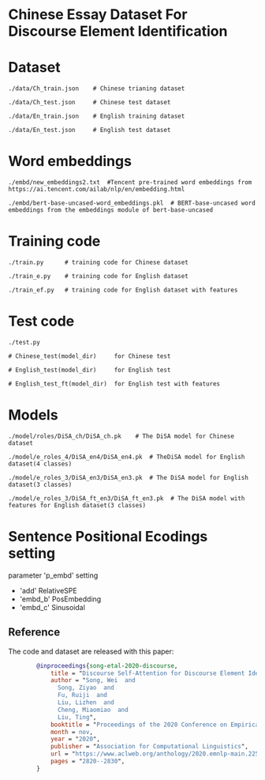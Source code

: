 # Chinese Essay Dataset For Discourse Element Identification


# Dataset

    ./data/Ch_train.json    # Chinese trianing dataset

    ./data/Ch_test.json     # Chinese test dataset

    ./data/En_train.json    # English training dataset

    ./data/En_test.json     # English test dataset


# Word embeddings

    ./embd/new_embeddings2.txt  #Tencent pre-trained word embeddings from https://ai.tencent.com/ailab/nlp/en/embedding.html

    ./embd/bert-base-uncased-word_embeddings.pkl  # BERT-base-uncased word embeddings from the embeddings module of bert-base-uncased


# Training code

    ./train.py      # training code for Chinese dataset

    ./train_e.py    # training code for English dataset

    ./train_ef.py   # training code for English dataset with features


# Test code

    ./test.py

    # Chinese_test(model_dir)     for Chinese test

    # English_test(model_dir)     for English test

    # English_test_ft(model_dir)  for English test with features

# Models
    ./model/roles/DiSA_ch/DiSA_ch.pk    # The DiSA model for Chinese dataset
    
    ./model/e_roles_4/DiSA_en4/DiSA_en4.pk  # TheDiSA model for English dataset(4 classes)
    
    ./model/e_roles_3/DiSA_en3/DiSA_en3.pk  # The DiSA model for English dataset(3 classes)
    
    ./model/e_roles_3/DiSA_ft_en3/DiSA_ft_en3.pk  # The DiSA model with features for English dataset(3 classes)

# Sentence Positional Ecodings setting

parameter 'p_embd' setting

- 'add'       RelativeSPE
- 'embd_b'    PosEmbedding
- 'embd_c'    Sinusoidal


## Reference
The code and dataset are released with this paper:
```bibtex
        @inproceedings{song-etal-2020-discourse,
            title = "Discourse Self-Attention for Discourse Element Identification in Argumentative Student Essays",
            author = "Song, Wei  and
              Song, Ziyao  and
              Fu, Ruiji  and
              Liu, Lizhen  and
              Cheng, Miaomiao  and
              Liu, Ting",
            booktitle = "Proceedings of the 2020 Conference on Empirical Methods in Natural Language Processing (EMNLP)",
            month = nov,
            year = "2020",
            publisher = "Association for Computational Linguistics",
            url = "https://www.aclweb.org/anthology/2020.emnlp-main.225",
            pages = "2820--2830",
        }
```
